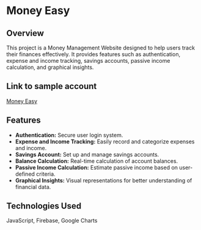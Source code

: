 # Money Easy

## Overview

This project is a Money Management Website designed to help users track their finances effectively. It provides features such as authentication, expense and income tracking, savings accounts, passive income calculation, and graphical insights.

## Link to sample account

[Money Easy](https://hung-ng.github.io/money-management/html/index.html?email=hungngsample@gmail.com&pw=samplepassword)

## Features

- **Authentication:** Secure user login system.
- **Expense and Income Tracking:** Easily record and categorize expenses and income.
- **Savings Account:** Set up and manage savings accounts.
- **Balance Calculation:** Real-time calculation of account balances.
- **Passive Income Calculation:** Estimate passive income based on user-defined criteria.
- **Graphical Insights:** Visual representations for better understanding of financial data.

## Technologies Used

JavaScript, Firebase, Google Charts
